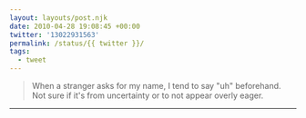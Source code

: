```yaml
---
layout: layouts/post.njk
date: 2010-04-28 19:08:45 +00:00
twitter: '13022931563'
permalink: /status/{{ twitter }}/
tags: 
  - tweet
---
```


> When a stranger asks for my name, I tend to say "uh" beforehand. Not sure if it's from uncertainty or to not appear overly eager.

---
